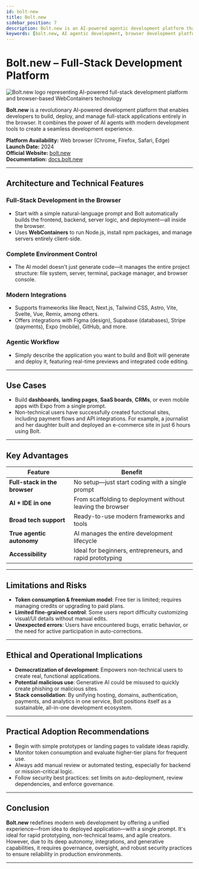 ```yaml
---
id: bolt-new
title: Bolt.new
sidebar_position: 7
description: Bolt.new is an AI-powered agentic development platform that allows you to generate, run, edit, and deploy full-stack applications directly from the browser without local setup.
keywords: [bolt.new, AI agentic development, browser development platform, webcontainers, AI application generation, full-stack browser development, stackblitz]
---
```


# Bolt.new – Full-Stack Development Platform

<img src="/img/artificial-intelligence/tools/bolt.svg" alt="Bolt.new logo representing AI-powered full-stack development platform and browser-based WebContainers technology" class="ai-logo logo-bolt" />

**Bolt.new** is a revolutionary AI-powered development platform that enables developers to build, deploy, and manage full-stack applications entirely in the browser. It combines the power of AI agents with modern development tools to create a seamless development experience.

**Platform Availability:** Web browser (Chrome, Firefox, Safari, Edge)  
**Launch Date:** 2024  
**Official Website:** [bolt.new](https://bolt.new)  
**Documentation:** [docs.bolt.new](https://docs.bolt.new)  

---

## Architecture and Technical Features

### Full-Stack Development in the Browser
- Start with a simple natural-language prompt and Bolt automatically builds the frontend, backend, server logic, and deployment—all inside the browser.  
- Uses **WebContainers** to run Node.js, install npm packages, and manage servers entirely client-side.

### Complete Environment Control
- The AI model doesn't just generate code—it manages the entire project structure: file system, server, terminal, package manager, and browser console.

### Modern Integrations
- Supports frameworks like React, Next.js, Tailwind CSS, Astro, Vite, Svelte, Vue, Remix, among others.  
- Offers integrations with Figma (design), Supabase (databases), Stripe (payments), Expo (mobile), GitHub, and more.

### Agentic Workflow
- Simply describe the application you want to build and Bolt will generate and deploy it, featuring real-time previews and integrated code editing.

---

## Use Cases

- Build **dashboards**, **landing pages**, **SaaS boards**, **CRMs**, or even mobile apps with Expo from a single prompt.  
- Non-technical users have successfully created functional sites, including payment flows and API integrations. For example, a journalist and her daughter built and deployed an e-commerce site in just 6 hours using Bolt.

---

## Key Advantages

| Feature                         | Benefit                                                       |
|---------------------------------|---------------------------------------------------------------|
| **Full-stack in the browser**   | No setup—just start coding with a single prompt               |
| **AI + IDE in one**             | From scaffolding to deployment without leaving the browser    |
| **Broad tech support**          | Ready-to-use modern frameworks and tools                      |
| **True agentic autonomy**       | AI manages the entire development lifecycle                   |
| **Accessibility**               | Ideal for beginners, entrepreneurs, and rapid prototyping     |

---

## Limitations and Risks

- **Token consumption & freemium model**: Free tier is limited; requires managing credits or upgrading to paid plans.  
- **Limited fine-grained control**: Some users report difficulty customizing visual/UI details without manual edits.  
- **Unexpected errors**: Users have encountered bugs, erratic behavior, or the need for active participation in auto-corrections.

---

## Ethical and Operational Implications

- **Democratization of development**: Empowers non-technical users to create real, functional applications.  
- **Potential malicious use**: Generative AI could be misused to quickly create phishing or malicious sites.  
- **Stack consolidation**: By unifying hosting, domains, authentication, payments, and analytics in one service, Bolt positions itself as a sustainable, all-in-one development ecosystem.

---

## Practical Adoption Recommendations

- Begin with simple prototypes or landing pages to validate ideas rapidly.  
- Monitor token consumption and evaluate higher-tier plans for frequent use.  
- Always add manual review or automated testing, especially for backend or mission-critical logic.  
- Follow security best practices: set limits on auto-deployment, review dependencies, and enforce governance.

---

## Conclusion

**Bolt.new** redefines modern web development by offering a unified experience—from idea to deployed application—with a single prompt. It's ideal for rapid prototyping, non-technical teams, and agile creators. However, due to its deep autonomy, integrations, and generative capabilities, it requires governance, oversight, and robust security practices to ensure reliability in production environments.

---


